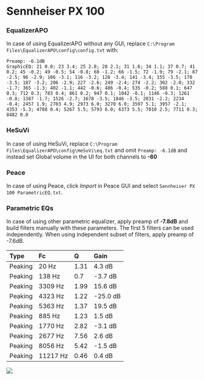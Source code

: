 # Sennheiser PX 100

### EqualizerAPO
In case of using EqualizerAPO without any GUI, replace `C:\Program Files\EqualizerAPO\config\config.txt`
with:
```
Preamp: -6.1dB
GraphicEQ: 21 0.0; 23 3.4; 25 2.8; 28 2.1; 31 1.6; 34 1.1; 37 0.7; 41 0.2; 45 -0.2; 49 -0.5; 54 -0.8; 60 -1.2; 66 -1.5; 72 -1.9; 79 -2.1; 87 -2.5; 96 -2.9; 106 -3.1; 116 -3.2; 128 -3.4; 141 -3.4; 155 -3.5; 170 -3.5; 187 -3.2; 206 -2.9; 227 -2.6; 249 -2.4; 274 -2.2; 302 -2.0; 332 -1.7; 365 -1.3; 402 -1.1; 442 -0.6; 486 -0.4; 535 -0.2; 588 0.1; 647 0.3; 712 0.3; 783 0.4; 861 0.2; 947 0.1; 1042 -0.1; 1146 -0.3; 1261 -0.8; 1387 -1.7; 1526 -2.7; 1678 -3.5; 1846 -3.5; 2031 -2.2; 2234 -0.4; 2457 1.9; 2703 4.9; 2973 6.0; 3270 6.0; 3597 5.1; 3957 -2.1; 4353 -5.3; 4788 0.4; 5267 5.5; 5793 6.0; 6373 5.5; 7010 2.5; 7711 0.3; 8482 0.0
```

### HeSuVi
In case of using HeSuVi, replace `C:\Program Files\EqualizerAPO\config\HeSuVi\eq.txt` and omit `Preamp:
-6.1dB` and instead set Global volume in the UI for both channels to **-60**

### Peace
In case of using Peace, click *Import* in Peace GUI and select `Sennheiser PX 100 ParametricEQ.txt`.

### Parametric EQs
In case of using other parametric equalizer, apply preamp of **-7.8dB** and build filters manually
with these parameters. The first 5 filters can be used independently.
When using independent subset of filters, apply preamp of -7.6dB.

| Type    | Fc       |    Q | Gain     |
|:--------|:---------|:-----|:---------|
| Peaking | 20 Hz    | 1.31 | 4.3 dB   |
| Peaking | 138 Hz   | 0.7  | -3.7 dB  |
| Peaking | 3309 Hz  | 1.99 | 15.6 dB  |
| Peaking | 4323 Hz  | 1.22 | -25.0 dB |
| Peaking | 5363 Hz  | 1.37 | 19.5 dB  |
| Peaking | 885 Hz   | 1.23 | 1.5 dB   |
| Peaking | 1770 Hz  | 2.82 | -3.1 dB  |
| Peaking | 2677 Hz  | 7.56 | 2.6 dB   |
| Peaking | 8056 Hz  | 5.42 | -1.5 dB  |
| Peaking | 11217 Hz | 0.46 | 0.4 dB   |

![](https://raw.githubusercontent.com/jaakkopasanen/AutoEq/master/results/innerfidelity/sbaf-serious/Sennheiser%20PX%20100/Sennheiser%20PX%20100.png)